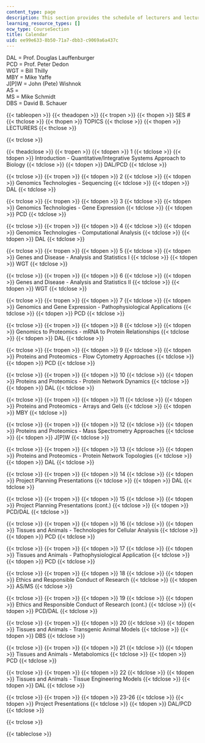 ```yaml
---
content_type: page
description: This section provides the schedule of lecturers and lecture topics.
learning_resource_types: []
ocw_type: CourseSection
title: Calendar
uid: ee99e633-8b50-71a7-dbb3-c9069a6a437c
---
```


DAL = Prof. Douglas Lauffenburger  
PCD = Prof. Peter Dedon  
WGT = Bill Thilly  
MBY = Mike Yaffe  
J\[P\]W = John (Pete) Wishnok  
AS =  
MS = Mike Schmidt  
DBS = David B. Schauer

{{< tableopen >}}
{{< theadopen >}}
{{< tropen >}}
{{< thopen >}}
SES #
{{< thclose >}}
{{< thopen >}}
TOPICS
{{< thclose >}}
{{< thopen >}}
LECTURERS
{{< thclose >}}

{{< trclose >}}

{{< theadclose >}}
{{< tropen >}}
{{< tdopen >}}
1
{{< tdclose >}}
{{< tdopen >}}
Introduction - Quantitative/Integrative Systems Approach to Biology
{{< tdclose >}}
{{< tdopen >}}
DAL/PCD
{{< tdclose >}}

{{< trclose >}}
{{< tropen >}}
{{< tdopen >}}
2
{{< tdclose >}}
{{< tdopen >}}
Genomics Technologies - Sequencing
{{< tdclose >}}
{{< tdopen >}}
DAL
{{< tdclose >}}

{{< trclose >}}
{{< tropen >}}
{{< tdopen >}}
3
{{< tdclose >}}
{{< tdopen >}}
Genomics Technologies - Gene Expression
{{< tdclose >}}
{{< tdopen >}}
PCD
{{< tdclose >}}

{{< trclose >}}
{{< tropen >}}
{{< tdopen >}}
4
{{< tdclose >}}
{{< tdopen >}}
Genomics Technologies - Computational Analysis
{{< tdclose >}}
{{< tdopen >}}
DAL
{{< tdclose >}}

{{< trclose >}}
{{< tropen >}}
{{< tdopen >}}
5
{{< tdclose >}}
{{< tdopen >}}
Genes and Disease - Analysis and Statistics I
{{< tdclose >}}
{{< tdopen >}}
WGT
{{< tdclose >}}

{{< trclose >}}
{{< tropen >}}
{{< tdopen >}}
6
{{< tdclose >}}
{{< tdopen >}}
Genes and Disease - Analysis and Statistics II
{{< tdclose >}}
{{< tdopen >}}
WGT
{{< tdclose >}}

{{< trclose >}}
{{< tropen >}}
{{< tdopen >}}
7
{{< tdclose >}}
{{< tdopen >}}
Genomics and Gene Expression - Pathophysiological Applications
{{< tdclose >}}
{{< tdopen >}}
PCD
{{< tdclose >}}

{{< trclose >}}
{{< tropen >}}
{{< tdopen >}}
8
{{< tdclose >}}
{{< tdopen >}}
Genomics to Proteomics - mRNA to Protein Relationships
{{< tdclose >}}
{{< tdopen >}}
DAL
{{< tdclose >}}

{{< trclose >}}
{{< tropen >}}
{{< tdopen >}}
9
{{< tdclose >}}
{{< tdopen >}}
Proteins and Proteomics - Flow Cytometry Approaches
{{< tdclose >}}
{{< tdopen >}}
PCD
{{< tdclose >}}

{{< trclose >}}
{{< tropen >}}
{{< tdopen >}}
10
{{< tdclose >}}
{{< tdopen >}}
Proteins and Proteomics - Protein Network Dynamics
{{< tdclose >}}
{{< tdopen >}}
DAL
{{< tdclose >}}

{{< trclose >}}
{{< tropen >}}
{{< tdopen >}}
11
{{< tdclose >}}
{{< tdopen >}}
Proteins and Proteomics - Arrays and Gels
{{< tdclose >}}
{{< tdopen >}}
MBY
{{< tdclose >}}

{{< trclose >}}
{{< tropen >}}
{{< tdopen >}}
12
{{< tdclose >}}
{{< tdopen >}}
Proteins and Proteomics - Mass Spectrometry Approaches
{{< tdclose >}}
{{< tdopen >}}
J\[P\]W
{{< tdclose >}}

{{< trclose >}}
{{< tropen >}}
{{< tdopen >}}
13
{{< tdclose >}}
{{< tdopen >}}
Proteins and Proteomics - Protein Network Topologies
{{< tdclose >}}
{{< tdopen >}}
DAL
{{< tdclose >}}

{{< trclose >}}
{{< tropen >}}
{{< tdopen >}}
14
{{< tdclose >}}
{{< tdopen >}}
Project Planning Presentations
{{< tdclose >}}
{{< tdopen >}}
DAL
{{< tdclose >}}

{{< trclose >}}
{{< tropen >}}
{{< tdopen >}}
15
{{< tdclose >}}
{{< tdopen >}}
Project Planning Presentations (cont.)
{{< tdclose >}}
{{< tdopen >}}
PCD/DAL
{{< tdclose >}}

{{< trclose >}}
{{< tropen >}}
{{< tdopen >}}
16
{{< tdclose >}}
{{< tdopen >}}
Tissues and Animals - Technologies for Cellular Analysis
{{< tdclose >}}
{{< tdopen >}}
PCD
{{< tdclose >}}

{{< trclose >}}
{{< tropen >}}
{{< tdopen >}}
17
{{< tdclose >}}
{{< tdopen >}}
Tissues and Animals - Pathophysiological Application
{{< tdclose >}}
{{< tdopen >}}
PCD
{{< tdclose >}}

{{< trclose >}}
{{< tropen >}}
{{< tdopen >}}
18
{{< tdclose >}}
{{< tdopen >}}
Ethics and Responsible Conduct of Research
{{< tdclose >}}
{{< tdopen >}}
AS/MS
{{< tdclose >}}

{{< trclose >}}
{{< tropen >}}
{{< tdopen >}}
19
{{< tdclose >}}
{{< tdopen >}}
Ethics and Responsible Conduct of Research (cont.)
{{< tdclose >}}
{{< tdopen >}}
PCD/DAL
{{< tdclose >}}

{{< trclose >}}
{{< tropen >}}
{{< tdopen >}}
20
{{< tdclose >}}
{{< tdopen >}}
Tissues and Animals - Transgenic Animal Models
{{< tdclose >}}
{{< tdopen >}}
DBS
{{< tdclose >}}

{{< trclose >}}
{{< tropen >}}
{{< tdopen >}}
21
{{< tdclose >}}
{{< tdopen >}}
Tissues and Animals - Metabolomics
{{< tdclose >}}
{{< tdopen >}}
PCD
{{< tdclose >}}

{{< trclose >}}
{{< tropen >}}
{{< tdopen >}}
22
{{< tdclose >}}
{{< tdopen >}}
Tissues and Animals - Tissue Engineering Models
{{< tdclose >}}
{{< tdopen >}}
DAL
{{< tdclose >}}

{{< trclose >}}
{{< tropen >}}
{{< tdopen >}}
23-26
{{< tdclose >}}
{{< tdopen >}}
Project Presentations
{{< tdclose >}}
{{< tdopen >}}
DAL/PCD
{{< tdclose >}}

{{< trclose >}}

{{< tableclose >}}